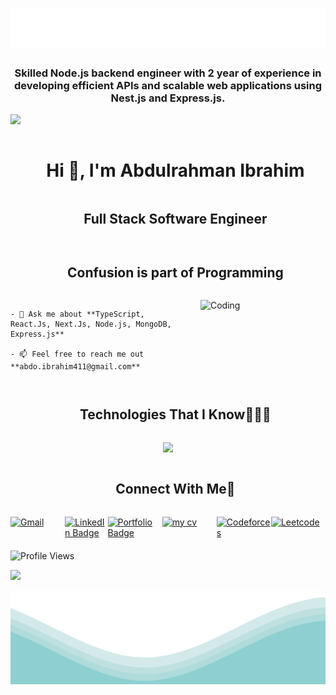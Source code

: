 <h1 align="center">
  <img src="https://raw.githubusercontent.com/abdo-ibrahim/abdo-ibrahim/main/name.svg" alt="Ahmed Sayed" />
</h1>

<h3 align="center">Skilled Node.js backend engineer with 2 year of experience in developing efficient APIs and scalable web applications using Nest.js and Express.js.</h3>

<!-- horizontal divider (gradient) -->
<img src="https://user-images.githubusercontent.com/73097560/115834477-dbab4500-a447-11eb-908a-139a6edaec5c.gif">

<!-- h1 without bottom border -->
<div id="user-content-toc">
  <ul align="center">
    <summary><h1 style="display: inline-block">Hi 👋, I'm Abdulrahman Ibrahim</h1></summary>
    <summary><h2 style="display: inline-block">Full Stack Software Engineer</h2></summary>
  </ul>
</div>

<!-- h2 without bottom border -->
<div id="user-content-toc">
  <ul align="center">
    <summary><h2 style="display: inline-block">Confusion is part of Programming</h2></summary>
  </ul>
</div>

<!-- Intro start -->
<div style="display: flex; align-items: center;">
  <div>
    <img align="right" alt="Coding" width="200" src="https://user-images.githubusercontent.com/74038190/212897782-96581536-54a0-4b87-87b4-5e55f95e8a8b.gif" style="margin-left: 20px;">

    - 💬 Ask me about **TypeScript, React.Js, Next.Js, Node.js, MongoDB, Express.js**

    - 📫 Feel free to reach me out **abdo.ibrahim411@gmail.com**

  </div>
</div>
<!-- Intro end -->

<!-- Technologies That I Know -->
<!-- h1 without bottom border -->
<div id="user-content-toc">
  <ul align="center">
    <summary><h2 style="display: inline-block">Technologies That I Know👨🏻‍💻</h2></summary>
  </ul>
</div>


<!-- tech stack icons -->
<p align="center">
  <a href="https://skillicons.dev">
    <img src="https://skillicons.dev/icons?i=html,css,sass,bootstrap,tailwind,js,ts,react,nextjs,nodejs,express,mongodb,prisma,sqlite,github,vscode,postman,figma,ps,ai,c,cpp,java&perline=10" />
  </a>
</p>

<!-- Connect with me -->
<!-- h2 without bottom border -->
<div id="user-content-toc">
  <ul align="center">
    <summary><h2 style="display: inline-block">Connect With Me🤝</h2></summary>
  </ul>
</div>

  <!-- icons and links -->
<div style="display: flex; justify-content: space-between;">
  <!-- Gmail -->  
    <a href="mailto:abdo.ibrahim411@gmail.com" style="display: inline-block; width: 150px; height: 40px;"><img src="https://img.shields.io/badge/Abdulrahman-Ibrahim-red?style=for-the-badge&logo=gmail" alt="Gmail"></a>
    <!-- LinkedIn -->
    <a href="https://www.linkedin.com/in/abdo-ibrahim" target="_blank">
    <img src="https://img.shields.io/badge/Abdulrahman--Ibrahim-0077B5?style=for-the-badge&logo=linkedin&logoColor=white" alt="LinkedIn Badge"/>
    </a>
    <!-- Portfolio -->
    <a href="https://my-portfolio-seven-weld-24.vercel.app/" style="display: inline-block; width: 150px; height: 40px;">
      <img src="https://img.shields.io/badge/-Abdulrahman%20Ibrahim-6A0DAD?style=for-the-badge&logo=portfolio&logoColor=white" alt="Portfolio Badge" />
    </a>
    <!-- CV -->
    <a href="https://drive.google.com/file/d/1WTcKASJdji9xgnV90S8YZ8wk6Rh3SBu3/view?usp=drive_link" target="_blank" style="display: inline-block; width: 150px; height: 40px;"><img src="https://img.shields.io/badge/My%20Cv-Google%20Drive-blue?style=flat-square&logo=google-drive" alt="my cv"></a>
    <!-- CodeForces -->
    <a href="https://codeforces.com/profile/Abdo." style="display: inline-block; width: 150px; height: 40px;"><img src="https://img.shields.io/badge/Codeforces-Abdo_Ibrahim-1e90ff?style=for-the-badge&logo=codeforces" alt="Codeforces"></a>
    <!-- Leetcode -->
    <a href="https://leetcode.com/u/Abdo_Ibrahim7/" style="display: inline-block; width: 150px; height: 40px;"><img src="https://img.shields.io/badge/Leetcode-Abdo_Ibrahim-orange?style=for-the-badge&logo=leetcode" alt="Leetcode"></a>

</div>

![Profile Views](https://komarev.com/ghpvc/?username=abdo-ibrahim&color=blue&style=flat-square)

<!-- horizontal divider (gradient) -->
<img src="https://user-images.githubusercontent.com/73097560/115834477-dbab4500-a447-11eb-908a-139a6edaec5c.gif">

</p>	
<img src="https://raw.githubusercontent.com/abdo-ibrahim/abdo-ibrahim/main/waves.svg" width="100%" height="150">
